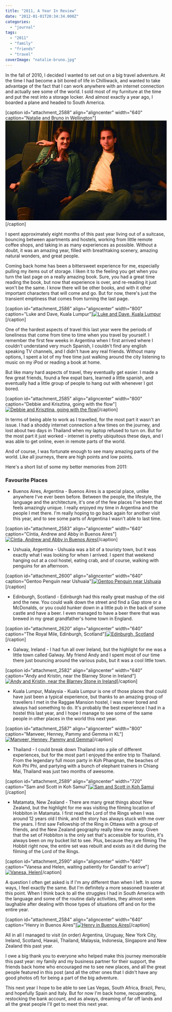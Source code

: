 ```yaml
---
title: "2011, A Year In Review"
date: "2012-01-01T20:34:34.000Z"
categories: 
  - "journal"
tags: 
  - "2011"
  - "family"
  - "friends"
  - "travel"
coverImage: "natalie-bruno.jpg"
---
```


In the fall of 2010, I decided I wanted to set out on a big travel adventure. At the time I had become a bit bored of life in Chilliwack, and wanted to take advantage of the fact that I can work anywhere with an internet connection and actually see some of the world. I sold most of my furniture at the time and put the rest into a storage locker. And almost exactly a year ago, I boarded a plane and headed to South America.

\[caption id="attachment\_2588" align="aligncenter" width="640" caption="Natalie and Bruno in Wellington"\][![](images/natalie-bruno.jpg "Natalie and Bruno in Wellington")](http://www.migratorynerd.com/wordpress/wp-content/uploads/2012/01/natalie-bruno.jpg)\[/caption\]

I spent approximately eight months of this past year living out of a suitcase, bouncing between apartments and hostels, working from little remote coffee shops, and taking in as many experiences as possible. Without a doubt, it was an amazing year, filled with breathtaking scenery, amazing natural wonders, and great people.

Coming back home has been a bittersweet experience for me, especially pulling my items out of storage. I liken it to the feeling you get when you turn the last page on a really amazing book. Sure, you had a great time reading the book, but now that experience is over, and re-reading it just won't be the same. I know there will be other books, and with it other important characters that will come and go. But for now, there's just the transient emptiness that comes from turning the last page.

\[caption id="attachment\_2586" align="aligncenter" width="800" caption="Luke and Dave, Kuala Lumpur"\][![](images/luke-800x597.jpg "Luke and Dave, Kuala Lumpur")](http://www.migratorynerd.com/wordpress/wp-content/uploads/2012/01/luke.jpg)\[/caption\]

One of the hardest aspects of travel this last year were the periods of loneliness that come from time to time when you travel by yourself. I remember the first few weeks in Argentina when I first arrived where I couldn't understand very much Spanish, I couldn't find any english speaking TV channels, and I didn't have any real friends. Without many options, I spent a lot of my free time just walking around the city listening to music on my iPod or reading a book at home.

But like many hard aspects of travel, they eventually get easier. I made a few great friends, found a few expat bars, learned a little spanish, and eventually had a little group of people to hang out with whenever I got bored.

\[caption id="attachment\_2585" align="aligncenter" width="800" caption="Debbie and Krisztina, going with the flow"\][![](images/kris-debbie2-800x597.jpg "Debbie and Krisztina, going with the flow")](http://www.migratorynerd.com/wordpress/wp-content/uploads/2012/01/kris-debbie2.jpg)\[/caption\]

In terms of being able to work as I travelled, for the most part it wasn't an issue. I had a shoddy internet connection a few times on the journey, and lost about two days in Thailand when my laptop refused to turn on. But for the most part it just worked - internet is pretty ubiquitous these days, and I was able to get online, even in remote parts of the world.

And of course, I was fortunate enough to see many amazing parts of the world. Like all journeys, there are high points and low points.

Here's a short list of some my better memories from 2011:

### Favourite Places

- Buenos Aires, Argentina - Buenos Aires is a special place, unlike anywhere I've ever been before. Between the people, the lifestyle, the language and the architecture, it's one of the few places I've been that feels amazingly unique. I really enjoyed my time in Argentina and the people I met there. I'm really hoping to go back again for another visit this year, and to see some parts of Argentina I wasn't able to last time.

\[caption id="attachment\_2583" align="aligncenter" width="640" caption="Cíntia, Andrew and Abby in Buenos Aires"\][![](images/cintia-andrew-abby.jpg "Cíntia, Andrew and Abby in Buenos Aires")](http://www.migratorynerd.com/wordpress/wp-content/uploads/2012/01/cintia-andrew-abby.jpg)\[/caption\]

- Ushuaia, Argentina - Ushuaia was a bit of a touristy town, but it was exactly what I was looking for when I arrived. I spent that weekend hanging out at a cool hostel, eating crab, and of course, walking with penguins for an afternoon.

\[caption id="attachment\_2600" align="aligncenter" width="640" caption="Gentoo Penguin near Ushuaia"\][![](images/penguin.jpg "Gentoo Penguin near Ushuaia")](http://www.migratorynerd.com/wordpress/wp-content/uploads/2012/01/penguin.jpg)\[/caption\]

- Edinburgh, Scotland - Edinburgh had this really great mashup of the old and the new. You could walk down the street and find a Gap store or a McDonalds, or you could hunker down in a little pub in the back of some castle and have a beer. I even managed to have a beer there that was brewed in my great grandfather's home town in England.

\[caption id="attachment\_2620" align="aligncenter" width="640" caption="The Royal Mile, Edinburgh, Scotland"\][![](images/scotland.jpg "Edinburgh, Scotland")](http://www.migratorynerd.com/wordpress/wp-content/uploads/2012/01/scotland.jpg)\[/caption\]

- Galway, Ireland - I had fun all over Ireland, but the highlight for me was a little town called Galway. My friend Andy and I spent most of our time there just bouncing around the various pubs, but it was a cool little town.

\[caption id="attachment\_2582" align="aligncenter" width="640" caption="Andy and Kristin, near the Blarney Stone in Ireland"\][![](images/andy-kristin.jpg "Andy and Kristin, near the Blarney Stone in Ireland")](http://www.migratorynerd.com/wordpress/wp-content/uploads/2012/01/andy-kristin.jpg)\[/caption\]

- Kuala Lumpur, Malaysia - Kuala Lumpur is one of those places that could have just been a typical experience, but thanks to an amazing group of travellers I met in the Raggae Mansion hostel, I was never bored and always had something to do. It's probably the best experience I had in a hostel this last year, and I hope I manage to see some of the same people in other places in the world this next year.

\[caption id="attachment\_2587" align="aligncenter" width="800" caption="Manveer, Henney, Pammy and Gemma in KL"\][![](images/manveer-abby-group-800x597.jpg "Manveer, Henney, Pammy and Gemma")](http://www.migratorynerd.com/wordpress/wp-content/uploads/2012/01/manveer-abby-group.jpg)\[/caption\]

- Thailand - I could break down Thailand into a pile of different experiences, but for the most part I enjoyed the entire trip to Thailand. From the legendary full moon party in Koh Phangnan, the beaches of Koh Phi Phi, and partying with a bunch of elephant trainers in Chiang Mai, Thailand was just two months of awesome.

\[caption id="attachment\_2589" align="aligncenter" width="720" caption="Sam and Scott in Koh Samui"\][![](images/scott-sam.jpg "Sam and Scott in Koh Samui")](http://www.migratorynerd.com/wordpress/wp-content/uploads/2012/01/scott-sam.jpg)\[/caption\]

- Matamata, New Zealand - There are many great things about New Zealand, but the highlight for me was visiting the filming location of Hobbiton in Matamata. I first read the Lord of the Rings when I was around 12 years old I think, and the story has always stuck with me over the years. I first saw Fellowship of the Ring in Ottawa with a group of friends, and the New Zealand geography really blew me away. Given that the set of Hobbiton is the only set that's accessible for tourists, it's always been on my bucket list to see. Plus, because they are filming The Hobbit right now, the entire set was rebuilt and exists as it did during the filming of the Lord of the Rings.

\[caption id="attachment\_2590" align="aligncenter" width="640" caption="Vanesa and Helen, waiting patiently for Gandalf to arrive"\][![](images/vanesa-helen.jpg "Vanesa, Helen")](http://www.migratorynerd.com/wordpress/wp-content/uploads/2012/01/vanesa-helen.jpg)\[/caption\]

A question I often get asked is if I'm any different than when I left. In some ways, I feel exactly the same. But I'm definitely a more seasoned traveler at this point. When I think back to all the struggles I had in South America with the language and some of the routine daily activities, they almost seem laughable after dealing with those types of situations off and on for the entire year.

\[caption id="attachment\_2584" align="aligncenter" width="640" caption="Henry in Buenos Aires"\][![](images/henry-bsas.jpg "Henry in Buenos Aires")](http://www.migratorynerd.com/wordpress/wp-content/uploads/2012/01/henry-bsas.jpg)\[/caption\]

All in all I managed to visit (in order) Argentina, Uruguay, New York City, Ireland, Scotland, Hawaii, Thailand, Malaysia, Indonesia, Singapore and New Zealand this past year.

I owe a big thank you to everyone who helped make this journey memorable this past year: my family and my business partner for their support, the friends back home who encouraged me to see new places, and all the great people featured in this post (and all the other ones that I didn't have any good photos of) for being a part of the big adventure.

This next year I hope to be able to see Las Vegas, South Africa, Brazil, Peru, and hopefully Spain and Italy. But for now I'm back home, recuperating, restocking the bank account, and as always, dreaming of far off lands and all the great people I'll get to meet this next year.
